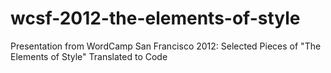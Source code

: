 wcsf-2012-the-elements-of-style
===============================

Presentation from WordCamp San Francisco 2012: Selected Pieces of "The Elements of Style" Translated to Code